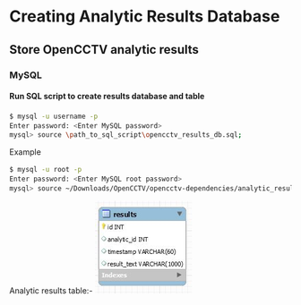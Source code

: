 # Creating Analytic Results Database
## Store OpenCCTV analytic results
### MySQL

#### Run SQL script to create results database and table
```sh
$ mysql -u username -p
Enter password: <Enter MySQL password>
mysql> source \path_to_sql_script\opencctv_results_db.sql;
```

Example
```sh
$ mysql -u root -p
Enter password: <Enter MySQL root password>
mysql> source ~/Downloads/OpenCCTV/opencctv-dependencies/analytic_results_database/opencctv_results_db.sql;
```

Analytic results table:-
![analytic results table diagram comes here.](opencctv_results_table.JPG "Analytic Runner design")